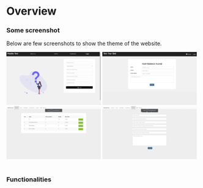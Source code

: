 <h1>Overview</h1>
<h3>Some screenshot</h3>
<p>Below are few screenshots to show the theme of the website.</p>
<div>
<img src="Screenshot (114).png" alt = "home" width="49%">
<img src="Screenshot (115).png" alt = "" width="49%">
<img src="Screenshot (116).png" alt = "" width="49%">
<img src="Screenshot (117).png" alt = "" width="49%">
</div>
<br>
<h3>Functionalities</h3>
